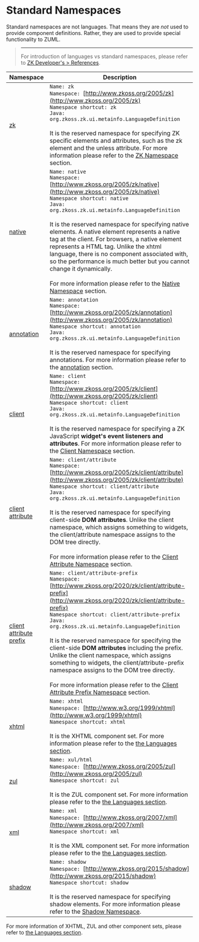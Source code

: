 # Standard Namespaces

Standard namespaces are not languages. That means they are *not* used to
provide component definitions. Rather, they are used to provide special
functionality to ZUML.

> ------------------------------------------------------------------------
>
> For introduction of languages vs standard namespaces, please refer to
> [ZK Developer's > References]({{site.baseurl}}/zk_dev_ref/ui_composing/xml_namespaces).

| Namespace | Description |
|-----------|-------------|
| [zk](zuml_ref/ZK) | `Name: zk`<br/>`Namespace: `[http://www.zkoss.org/2005/zk](http://www.zkoss.org/2005/zk)<br/>`Namespace shortcut: zk`<br/>`Java: `<javadoc method="ZK_NAMESPACE">`org.zkoss.zk.ui.metainfo.LanguageDefinition`</javadoc><br/><br/>It is the reserved namespace for specifying ZK specific elements and attributes, such as the zk element and the unless attribute. For more information please refer to the [ZK Namespace](zuml_ref/ZK) section. |
| [native](zuml_ref/Native) | `Name: native`<br/>`Namespace: `[http://www.zkoss.org/2005/zk/native](http://www.zkoss.org/2005/zk/native)<br/>`Namespace shortcut: native`<br/>`Java: `<javadoc method="NATIVE_NAMESPACE">`org.zkoss.zk.ui.metainfo.LanguageDefinition`</javadoc><br/><br/>It is the reserved namespace for specifying native elements. A native element represents a native tag at the client. For browsers, a native element represents a HTML tag. Unlike the xhtml language, there is no component associated with, so the performance is much better but you cannot change it dynamically.<br/><br/>For more information please refer to the [Native Namespace](zuml_ref/Native) section. |
| [annotation](zuml_ref/Annotation) | `Name: annotation`<br/>`Namespace: `[http://www.zkoss.org/2005/zk/annotation](http://www.zkoss.org/2005/zk/annotation)<br/>`Namespace shortcut: annotation`<br/>`Java: `<javadoc method="ANNOTATION_NAMESPACE">`org.zkoss.zk.ui.metainfo.LanguageDefinition`</javadoc><br/><br/>It is the reserved namespace for specifying annotations. For more information please refer to the [annotation](zuml_ref/Annotation) section. |
| [client](zuml_ref/Client) | `Name: client`<br/>`Namespace: `[http://www.zkoss.org/2005/zk/client](http://www.zkoss.org/2005/zk/client)<br/>`Namespace shortcut: client`<br/>`Java: `<javadoc method="CLIENT_NAMESPACE">`org.zkoss.zk.ui.metainfo.LanguageDefinition`</javadoc><br/><br/>It is the reserved namespace for specifying a ZK JavaScript **widget's event listeners and attributes**. For more information please refer to the [Client Namespace](zuml_ref/Client) section. |
| [client attribute](zuml_ref/Client_Attribute) | `Name: client/attribute`<br/>`Namespace: `[http://www.zkoss.org/2005/zk/client/attribute](http://www.zkoss.org/2005/zk/client/attribute)<br/>`Namespace shortcut: client/attribute`<br/>`Java: `<javadoc method="CLIENT_ATTRIBUTE_NAMESPACE">`org.zkoss.zk.ui.metainfo.LanguageDefinition`</javadoc><br/><br/>It is the reserved namespace for specifying client-side **DOM attributes**. Unlike the client namespace, which assigns something to widgets, the client/attribute namespace assigns to the DOM tree directly.<br/><br/>For more information please refer to the [Client Attribute Namespace](zuml_ref/Client_Attribute) section. |
| [client attribute prefix](zuml_ref/Client_Attribute_Prefix) | `Name: client/attribute-prefix`<br/>`Namespace: `[http://www.zkoss.org/2020/zk/client/attribute-prefix](http://www.zkoss.org/2020/zk/client/attribute-prefix)<br/>`Namespace shortcut: client/attribute-prefix`<br/>`Java: `<javadoc method="CLIENT_ATTRIBUTE_PREFIX_NAMESPACE">`org.zkoss.zk.ui.metainfo.LanguageDefinition`</javadoc><br/><br/>It is the reserved namespace for specifying the client-side **DOM attributes** including the prefix. Unlike the client namespace, which assigns something to widgets, the client/attribute-prefix namespace assigns to the DOM tree directly.<br/><br/>For more information please refer to the [Client Attribute Prefix Namespace](zuml_ref/Client_Attribute_Prefix) section. |
| [xhtml](zuml_ref/Languages) | `Name: xhtml`<br/>`Namespace: `[http://www.w3.org/1999/xhtml](http://www.w3.org/1999/xhtml)<br/>`Namespace shortcut: xhtml`<br/><br/>It is the XHTML component set. For more information please refer to the [the Languages section](zuml_ref/Languages). |
| [zul](zuml_ref/Languages) | `Name: xul/html`<br/>`Namespace: `[http://www.zkoss.org/2005/zul](http://www.zkoss.org/2005/zul)<br/>`Namespace shortcut: zul`<br/><br/>It is the ZUL component set. For more information please refer to the [the Languages section](zuml_ref/Languages). |
| [xml](zuml_ref/Languages) | `Name: xml`<br/>`Namespace: `[http://www.zkoss.org/2007/xml](http://www.zkoss.org/2007/xml)<br/>`Namespace shortcut: xml`<br/><br/>It is the XML component set. For more information please refer to the [the Languages section](zuml_ref/Languages). |
| [shadow](zuml_ref/Shadow) | `Name: shadow`<br/>`Namespace: `[http://www.zkoss.org/2015/shadow](http://www.zkoss.org/2015/shadow)<br/>`Namespace shortcut: shadow`<br/><br/>It is the reserved namespace for specifying shadow elements. For more information please refer to the [Shadow Namespace](zuml_ref/Shadow). |

For more information of XHTML, ZUL and other component sets, please
refer to [ the Languages section](/zuml_ref/languages).
